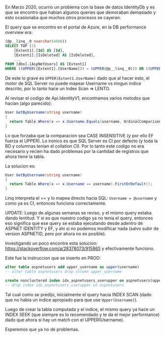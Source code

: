 En Marzo 2020, ocurrio un problema con la base de datos IdentityDb y es que se encontro que habian algunos queries que demoraban demasiado y esto ocasionaba que muchos otros procesos se cayeran.

El query que se encontro en el portal de Azure, en la DB performance overview era:

``` sql
(@p__linq__0 nvarchar(4000))
SELECT TOP (1) 
    [Extent1].[Id] AS [Id], 
    [Extent1].[IsDeleted] AS [IsDeleted], 
    ...
FROM [dbo].[AspNetUsers] AS [Extent1]
WHERE ((UPPER([Extent1].[UserName])) = (UPPER(@p__linq__0))) OR ((UPPER([Extent1].[UserName]) IS NULL) AND (UPPER(@p__linq__0) IS NULL))
```

De este lo grave es `UPPER(Extent1.UserName)` dado que al hacer esto, el motor de SQL Server no puede mapear Username vs ningun indice descrito, por lo tanto hace un Index Scan => LENTO.

Al revisar el codigo de Api.IdentityV1, encontramos varios metodos que hacian (algo parecido):

``` cs
User GetByUsername(string username)
{
  return Table.Where(x => x.Username.Equals(username, OrdinalComparison)).FirstOrDefault();
}
```

Lo que forzaba que la comparacion sea CASE INSENSITIVE (y por ello EF fuerza el UPPER). Lo ironico es que SQL Server es CI por defecto (y toda la BD y columnas tenian el collation CI). Por lo tanto este codigo no era necesario y recien ha dado problemas por la cantidad de registros que ahora tiene la tabla.

La solucion es:
``` cs
User GetByUsername(string username)
{
  return Table.Where(x => x.Username == username).FirstOrDefault();
}
```

Linq interpreta el == y lo mapea directo hacia SQL: `Username = @username` y como ya es CI, entonces funciona correctamente.

UPDATE:
Luego de algunas semanas se reviso, y el mismo query estaba dando lentitud. Y si es que nuestro codigo ya no tenia el query, entonces eso significa que ese query se estaba ejecutando desde adentro de ASPNET IDENTITY y EF, y ahi si no podemos modificar nada (salvo subir de version ASPNETID, pero por ahora no es posible).

Investigando un poco encontre esta solucion: https://stackoverflow.com/a/28378073/915865
y efectivamente funciono.

Este fue la instruccion que se inserto en PROD:

``` sql
alter table aspnetusers add upper_username as upper(username)
-- alter table aspnetusers drop column upper_username

create nonclustered index idx_aspnetusers_userupper on aspnetusers(upper_username)
-- drop index idx_aspnetusers_userupper on aspnetusers
```

Tal cual como se predijo, inicialmente el query hacia INDEX SCAN (dado que no habia un indice apropiado para que use `Upper(Username)`).

Luego de crear la tabla computada y el indice, el mismo query ya hace un INDEX SEEK (que siempre es lo recomendado y te da el mejor performance) dado que ahora si hay un match con el UPPER(Username).

Esperemos que ya no de problemas.

